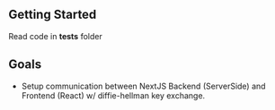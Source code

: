 
## Getting Started

Read code in __tests__ folder

## Goals

- Setup communication between NextJS Backend (ServerSide) and Frontend (React) w/ diffie-hellman key exchange.